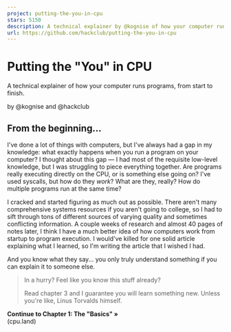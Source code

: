 ```yaml
---
project: putting-the-you-in-cpu
stars: 5150
description: A technical explainer by @kognise of how your computer runs programs, from start to finish.
url: https://github.com/hackclub/putting-the-you-in-cpu
---
```


Putting the "You" in CPU
========================

A technical explainer of how your computer runs programs, from start to finish.

by @kognise and @hackclub

  

From the beginning...
---------------------

I've done a lot of things with computers, but I've always had a gap in my knowledge: what exactly happens when you run a program on your computer? I thought about this gap — I had most of the requisite low-level knowledge, but I was struggling to piece everything together. Are programs really executing directly on the CPU, or is something else going on? I've used syscalls, but how do they _work_? What are they, really? How do multiple programs run at the same time?

I cracked and started figuring as much out as possible. There aren't many comprehensive systems resources if you aren't going to college, so I had to sift through tons of different sources of varying quality and sometimes conflicting information. A couple weeks of research and almost 40 pages of notes later, I think I have a much better idea of how computers work from startup to program execution. I would've killed for one solid article explaining what I learned, so I'm writing the article that I wished I had.

And you know what they say... you only truly understand something if you can explain it to someone else.

> In a hurry? Feel like you know this stuff already?
> 
> Read chapter 3 and I guarantee you will learn something new. Unless you're like, Linus Torvalds himself.

  

**Continue to Chapter 1: The "Basics" »**  
(cpu.land)
